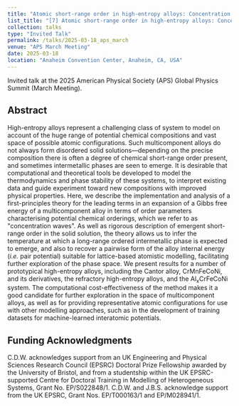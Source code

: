 ```yaml
---
title: "Atomic short-range order in high-entropy alloys: Concentration waves in the multicomponent setting"
list_title: "[7] Atomic short-range order in high-entropy alloys: Concentration waves in the multicomponent setting"
collection: talks
type: "Invited Talk"
permalink: /talks/2025-03-18_aps_march
venue: "APS March Meeting"
date: 2025-03-18
location: "Anaheim Convention Center, Anaheim, CA, USA"
---
```


Invited talk at the 2025 American Physical Society (APS) Global Physics Summit (March Meeting).

<h2>Abstract</h2>
High-entropy alloys represent a challenging class of system to model on account of the huge range of potential chemical compositions and vast space of possible atomic configurations. Such multicomponent alloys do not always form disordered solid solutions—depending on the precise composition there is often a degree of chemical short-range order present, and sometimes intermetallic phases are seen to emerge. It is desirable that computational and theoretical tools be developed to model the thermodynamics and phase stability of these systems, to interpret existing data and guide experiment toward new compositions with improved physical properties. Here, we describe the implementation and analysis of a first-principles theory for the leading terms in an expansion of a Gibbs free energy of a multicomponent alloy in terms of order parameters characterising potential chemical orderings, which we refer to as "concentration waves". As well as rigorous description of emergent short-range order in the solid solution, the theory allows us to infer the temperature at which a long-range ordered intermetallic phase is expected to emerge, and also to recover a pairwise form of the alloy internal energy (<i>i.e.</i> pair potential) suitable for lattice-based atomistic modelling, facilitating further exploration of the phase space. We present results for a number of prototypical high-entropy alloys, including the Cantor alloy, CrMnFeCoNi, and its derivatives, the refractory high-entropy alloys, and the Al<sub>x</sub>CrFeCoNi system. The computational cost-effectiveness of the method makes it a good candidate for further exploration in the space of multicomponent alloys, as well as for providing representative atomic configurations for use with other modelling approaches, such as in the development of training datasets for machine-learned interatomic potentials.

<h2>Funding Acknowledgments</h2>
C.D.W. acknowledges support from an UK Engineering and Physical Sciences Research Council (EPSRC) Doctoral Prize Fellowship awarded by the University of Bristol, and from a studentship within the UK EPSRC-supported Centre for Doctoral Training in Modelling of Heterogeneous Systems, Grant No. EP/S022848/1. C.D.W. and J.B.S. acknowledge support from the UK EPSRC, Grant Nos. EP/T000163/1 and EP/M028941/1.
